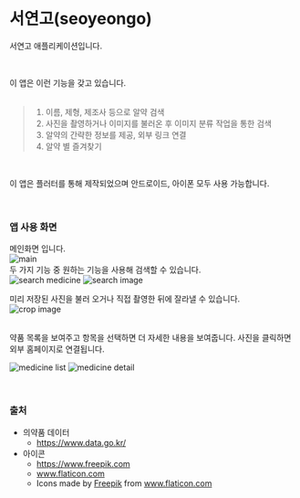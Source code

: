 # 서연고(seoyeongo)

서연고 애플리케이션입니다.

</br>

이 앱은 이런 기능을 갖고 있습니다.
</br></br>

> 1. 이름, 제형, 제조사 등으로 알약 검색
> 2. 사진을 촬영하거나 이미지를 불러온 후 이미지 분류 작업을 통한 검색
> 3. 알약의 간략한 정보를 제공, 외부 링크 연결
> 4. 알약 별 즐겨찾기

</br>

이 앱은 플러터를 통해 제작되었으며 안드로이드, 아이폰 모두 사용 가능합니다.

</br>
 
### 앱 사용 화면 

메인화면 입니다.  
![main](https://user-images.githubusercontent.com/60271512/165556093-7e104d2f-e958-4858-9a1e-0d60e1fd7850.png) 
</br>
두 가지 기능 중 원하는 기능을 사용해 검색할 수 있습니다.  
![search medicine](https://user-images.githubusercontent.com/60271512/165556397-689122b6-fc63-49b0-950e-45de2e97713c.png) 
![search image](https://user-images.githubusercontent.com/60271512/165556392-9261b9c9-6591-4a65-9157-5de21cbfcf5b.png) 

미리 저장된 사진을 불러 오거나 직접 촬영한 뒤에 잘라낼 수 있습니다.  
![crop image](https://user-images.githubusercontent.com/60271512/165557218-c4304eb3-41d5-41b6-ac16-abe85d9da63d.png)

</br>
약품 목록을 보여주고 항목을 선택하면 더 자세한 내용을 보여줍니다. 사진을 클릭하면 외부 홈페이지로 연결됩니다.  

![medicine list](https://user-images.githubusercontent.com/60271512/165556212-84dde5d6-357f-4b5b-b471-0136a468b698.png) 
![medicine detail](https://user-images.githubusercontent.com/60271512/165556177-6ae0b6f0-d281-472a-bd12-af05aef69791.png) 

</br>

### 출처

* 의약품 데이터
  * https://www.data.go.kr/
* 아이콘
  * https://www.freepik.com
  * www.flaticon.com
  * Icons made by <a href="https://www.freepik.com" title="Freepik">Freepik</a> from <a href="https://www.flaticon.com/" title="Flaticon">www.flaticon.com</a>
